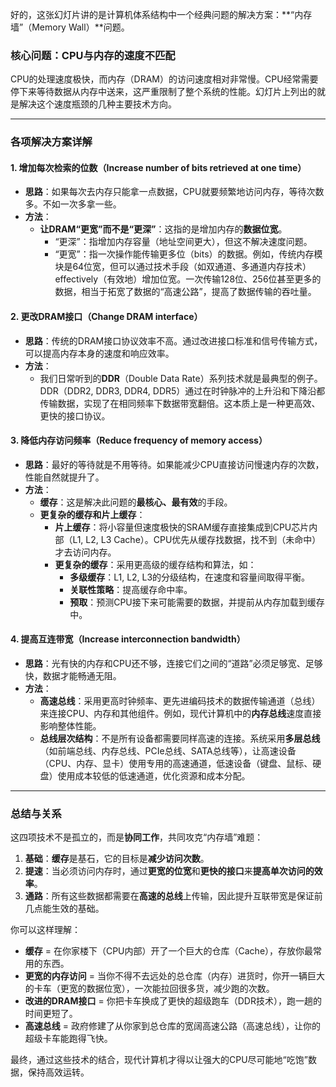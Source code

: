 好的，这张幻灯片讲的是计算机体系结构中一个经典问题的解决方案：**“内存墙”（Memory Wall）**问题。

### 核心问题：CPU与内存的速度不匹配

CPU的处理速度极快，而内存（DRAM）的访问速度相对非常慢。CPU经常需要停下来等待数据从内存中送来，这严重限制了整个系统的性能。幻灯片上列出的就是解决这个速度瓶颈的几种主要技术方向。

---

### 各项解决方案详解

#### 1. 增加每次检索的位数（Increase number of bits retrieved at one time）
-   **思路**：如果每次去内存只能拿一点数据，CPU就要频繁地访问内存，等待次数多。不如一次多拿一些。
-   **方法**：
    -   **让DRAM“更宽”而不是“更深”**：这指的是增加内存的**数据位宽**。
        -   “更深”：指增加内存容量（地址空间更大），但这不解决速度问题。
        -   “更宽”：指一次操作能传输更多位（bits）的数据。例如，传统内存模块是64位宽，但可以通过技术手段（如双通道、多通道内存技术） effectively（有效地）增加位宽。一次传输128位、256位甚至更多的数据，相当于拓宽了数据的“高速公路”，提高了数据传输的吞吐量。

#### 2. 更改DRAM接口（Change DRAM interface）
-   **思路**：传统的DRAM接口协议效率不高。通过改进接口标准和信号传输方式，可以提高内存本身的速度和响应效率。
-   **方法**：
    -   我们日常听到的**DDR**（Double Data Rate）系列技术就是最典型的例子。DDR（DDR2, DDR3, DDR4, DDR5）通过在时钟脉冲的上升沿和下降沿都传输数据，实现了在相同频率下数据带宽翻倍。这本质上是一种更高效、更快的接口协议。

#### 3. 降低内存访问频率（Reduce frequency of memory access）
-   **思路**：最好的等待就是不用等待。如果能减少CPU直接访问慢速内存的次数，性能自然就提升了。
-   **方法**：
    -   **缓存**：这是解决此问题的**最核心、最有效**的手段。
    -   **更复杂的缓存和片上缓存**：
        -   **片上缓存**：将小容量但速度极快的SRAM缓存直接集成到CPU芯片内部（L1, L2, L3 Cache）。CPU优先从缓存找数据，找不到（未命中）才去访问内存。
        -   **更复杂的缓存**：采用更高级的缓存结构和算法，如：
            -   **多级缓存**：L1, L2, L3的分级结构，在速度和容量间取得平衡。
            -   **关联性策略**：提高缓存命中率。
            -   **预取**：预测CPU接下来可能需要的数据，并提前从内存加载到缓存中。

#### 4. 提高互连带宽（Increase interconnection bandwidth）
-   **思路**：光有快的内存和CPU还不够，连接它们之间的“道路”必须足够宽、足够快，数据才能畅通无阻。
-   **方法**：
    -   **高速总线**：采用更高时钟频率、更先进编码技术的数据传输通道（总线）来连接CPU、内存和其他组件。例如，现代计算机中的**内存总线**速度直接影响整体性能。
    -   **总线层次结构**：不是所有设备都需要同样高速的连接。系统采用**多层总线**（如前端总线、内存总线、PCIe总线、SATA总线等），让高速设备（CPU、内存、显卡）使用专用的高速通道，低速设备（键盘、鼠标、硬盘）使用成本较低的低速通道，优化资源和成本分配。

---

### 总结与关系

这四项技术不是孤立的，而是**协同工作**，共同攻克“内存墙”难题：

1.  **基础**：**缓存**是基石，它的目标是**减少访问次数**。
2.  **提速**：当必须访问内存时，通过**更宽的位宽**和**更快的接口**来**提高单次访问的效率**。
3.  **通路**：所有这些数据都需要在**高速的总线**上传输，因此提升互联带宽是保证前几点能生效的基础。

你可以这样理解：
-   **缓存** = 在你家楼下（CPU内部）开了一个巨大的仓库（Cache），存放你最常用的东西。
-   **更宽的内存访问** = 当你不得不去远处的总仓库（内存）进货时，你开一辆巨大的卡车（更宽的数据位宽），一次能拉回很多货，减少跑的次数。
-   **改进的DRAM接口** = 你把卡车换成了更快的超级跑车（DDR技术），跑一趟的时间更短了。
-   **高速总线** = 政府修建了从你家到总仓库的宽阔高速公路（高速总线），让你的超级卡车能跑得飞快。

最终，通过这些技术的结合，现代计算机才得以让强大的CPU尽可能地“吃饱”数据，保持高效运转。